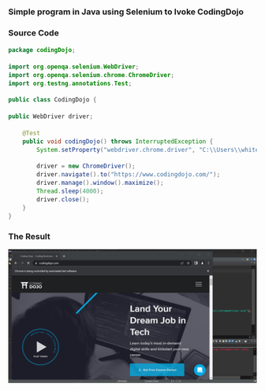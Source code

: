 ### Simple program in Java using Selenium to Ivoke CodingDojo

### Source Code

```Java
package codingDojo;

import org.openqa.selenium.WebDriver;
import org.openqa.selenium.chrome.ChromeDriver;
import org.testng.annotations.Test;

public class CodingDojo {
	
public WebDriver driver;
	
	@Test
	public void codingDojo() throws InterruptedException { 
		System.setProperty("webdriver.chrome.driver", "C:\\Users\\white\\Desktop\\QA\\Auto\\chromedriver.exe");
				
		driver = new ChromeDriver();
		driver.navigate().to("https://www.codingdojo.com/");
		driver.manage().window().maximize();
		Thread.sleep(4000);
		driver.close();
	}
}

```
### The Result
<img src="img/img1.png" />